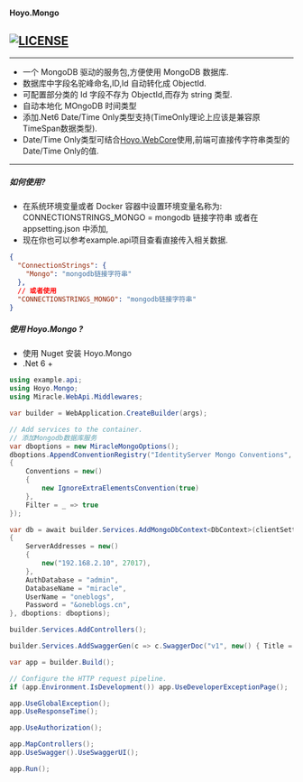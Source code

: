#### Hoyo.Mongo

## [![LICENSE](https://img.shields.io/github/license/joesdu/Hoyo.Mongo)](https://img.shields.io/github/license/joesdu/Hoyo.Mongo)

---

- 一个 MongoDB 驱动的服务包,方便使用 MongoDB 数据库.
- 数据库中字段名驼峰命名,ID,Id 自动转化成 ObjectId.
- 可配置部分类的 Id 字段不存为 ObjectId,而存为 string 类型.
- 自动本地化 MOngoDB 时间类型
- 添加.Net6 Date/Time Only类型支持(TimeOnly理论上应该是兼容原TimeSpan数据类型).
- Date/Time Only类型可结合[Hoyo.WebCore](https://github.com/joesdu/Hoyo.WebCore)使用,前端可直接传字符串类型的Date/Time Only的值.
---

##### 如何使用?

- 在系统环境变量或者 Docker 容器中设置环境变量名称为: CONNECTIONSTRINGS_MONGO = mongodb 链接字符串 或者在 appsetting.json 中添加,
- 现在你也可以参考example.api项目查看直接传入相关数据.

```json
{
  "ConnectionStrings": {
    "Mongo": "mongodb链接字符串"
  },
  // 或者使用
  "CONNECTIONSTRINGS_MONGO": "mongodb链接字符串"
}
```

##### 使用 Hoyo.Mongo ?

- 使用 Nuget 安装 Hoyo.Mongo
- .Net 6 +

```csharp
using example.api;
using Hoyo.Mongo;
using Miracle.WebApi.Middlewares;

var builder = WebApplication.CreateBuilder(args);

// Add services to the container.
// 添加Mongodb数据库服务
var dboptions = new MiracleMongoOptions();
dboptions.AppendConventionRegistry("IdentityServer Mongo Conventions", new()
{
    Conventions = new()
    {
        new IgnoreExtraElementsConvention(true)
    },
    Filter = _ => true
});

var db = await builder.Services.AddMongoDbContext<DbContext>(clientSettings: new()
{
    ServerAddresses = new()
    {
        new("192.168.2.10", 27017),
    },
    AuthDatabase = "admin",
    DatabaseName = "miracle",
    UserName = "oneblogs",
    Password = "&oneblogs.cn",
}, dboptions: dboptions);

builder.Services.AddControllers();

builder.Services.AddSwaggerGen(c => c.SwaggerDoc("v1", new() { Title = "example.api", Version = "v1" }));

var app = builder.Build();

// Configure the HTTP request pipeline.
if (app.Environment.IsDevelopment()) app.UseDeveloperExceptionPage();

app.UseGlobalException();
app.UseResponseTime();

app.UseAuthorization();

app.MapControllers();
app.UseSwagger().UseSwaggerUI();

app.Run();
```